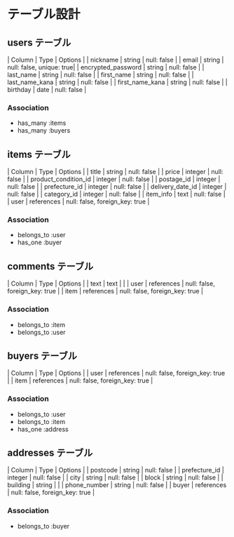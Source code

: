 # テーブル設計

## users テーブル

| Column                   | Type     | Options                  |
| nickname                 | string   | null: false              |
| email                    | string   | null: false, unique: true|
| encrypted_password       | string   | null: false              |
| last_name                | string   | null: false              |
| first_name               | string   | null: false              |
| last_name_kana           | string   | null: false              |
| first_name_kana          | string   | null: false              |
| birthday                 | date     | null: false              |

### Association

- has_many :items
- has_many :buyers

## items テーブル

| Column               | Type       | Options                        |
| title                | string     | null: false                    |
| price                | integer    | null: false                    |
| product_condition_id | integer    | null: false                    |
| postage_id           | integer    | null: false                    |
| prefecture_id        | integer    | null: false                    |
| delivery_date_id     | integer    | null: false                    |
| category_id          | integer    | null: false                    |
| item_info            | text       | null: false                    |
| user                 | references | null: false, foreign_key: true |

### Association

- belongs_to :user
- has_one :buyer

## comments テーブル

| Column | Type       | Options                        |
| text   | text       |                                |
| user   | references | null: false, foreign_key: true |
| item   | references | null: false, foreign_key: true |

### Association

- belongs_to :item
- belongs_to :user

## buyers テーブル

| Column | Type       | Options                        |
| user   | references | null: false, foreign_key: true |
| item   | references | null: false, foreign_key: true |

### Association

- belongs_to :user
- belongs_to :item
- has_one :address

## addresses テーブル

| Column        | Type       | Options                        |
| postcode      | string     | null: false                    |
| prefecture_id | integer    | null: false                    |
| city          | string     | null: false                    |
| block         | string     | null: false                    |
| building      | string     |                                |
| phone_number  | string     | null: false                    |
| buyer         | references | null: false, foreign_key: true |

### Association

- belongs_to :buyer
